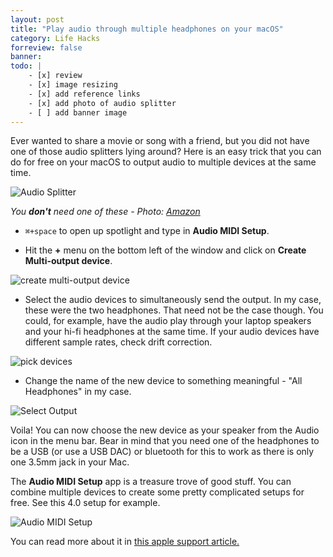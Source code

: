 ```yaml
---
layout: post
title: "Play audio through multiple headphones on your macOS"
category: Life Hacks
forreview: false
banner: 
todo: |
    - [x] review
    - [x] image resizing
    - [x] add reference links
    - [x] add photo of audio splitter
    - [ ] add banner image
---
```


Ever wanted to share a movie or song with a friend, but you did not have one of those audio splitters lying around? Here is an easy trick that you can do for free on your macOS to output audio to multiple devices at the same time. 

![Audio Splitter](http://cdn.madaboutcode.com/i/1-multiple-headphones-mac/audio-splitter.jpg)

*You **don't** need one of these - Photo: [Amazon](https://www.amazon.in/gp/product/B00904WS2K/ref=as_li_tl?ie=UTF8&camp=3638&creative=24630&creativeASIN=B00904WS2K&linkCode=as2&tag=macode-21&linkId=fc49ccc5c1f81bd23d29e5b7c812a444)*

* `⌘+space` to open up spotlight and type in **Audio MIDI Setup**.

* Hit the **+** menu on the bottom left of the window and click on **Create Multi-output device**.

![create multi-output device](http://cdn.madaboutcode.com/i/1-multiple-headphones-mac/step1.jpg)

* Select the audio devices to simultaneously send the output. In my case, these were the two headphones. That need not be the case though. You could, for example, have the audio play through your laptop speakers and your hi-fi headphones at the same time. If your audio devices have different sample rates, check drift correction.

![pick devices](http://cdn.madaboutcode.com/i/1-multiple-headphones-mac/step2.jpg)

* Change the name of the new device to something meaningful - "All Headphones" in my case. 

<img src="http://cdn.madaboutcode.com/i/1-multiple-headphones-mac/5-output-selection.jpg" alt="Select Output" class="small"/>

Voila! You can now choose the new device as your speaker from the Audio icon in the menu bar. Bear in mind that you need one of the headphones to be a USB (or use a USB DAC) or bluetooth for this to work as there is only one 3.5mm jack in your Mac. 

The **Audio MIDI Setup** app is a treasure trove of good stuff. You can combine multiple devices to create some pretty complicated setups for free. See this 4.0 setup for example. 

![Audio MIDI Setup](http://cdn.madaboutcode.com/i/1-multiple-headphones-mac/step3.jpg)

You can read more about it in [this apple support article.](https://support.apple.com/en-in/HT202000)
